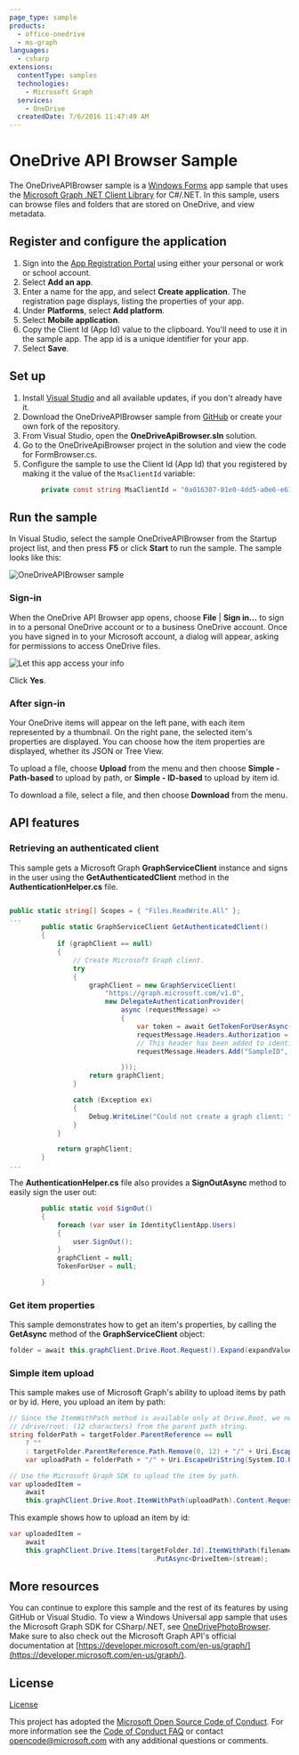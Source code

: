 ```yaml
---
page_type: sample
products:
  - office-onedrive
  - ms-graph
languages:
  - csharp
extensions:
  contentType: samples
  technologies:
    - Microsoft Graph
  services:
    - OneDrive
  createdDate: 7/6/2016 11:47:49 AM
---
```


# OneDrive API Browser Sample

The OneDriveAPIBrowser sample is a [Windows Forms](<https://msdn.microsoft.com/en-us/library/dd30h2yb(v=vs.110).aspx>) app sample that uses the [Microsoft Graph .NET Client Library](https://github.com/microsoftgraph/msgraph-sdk-dotnet) for C#/.NET. In this sample, users can browse files and folders that are stored on OneDrive, and view metadata.

## Register and configure the application

1. Sign into the [App Registration Portal](https://apps.dev.microsoft.com/) using either your personal or work or school account.
2. Select **Add an app**.
3. Enter a name for the app, and select **Create application**. The registration page displays, listing the properties of your app.
4. Under **Platforms**, select **Add platform**.
5. Select **Mobile application**.
6. Copy the Client Id (App Id) value to the clipboard. You'll need to use it in the sample app. The app id is a unique identifier for your app.
7. Select **Save**.

## Set up

1. Install [Visual Studio](https://www.visualstudio.com/downloads/download-visual-studio-vs) and all available updates, if you don't already have it.
2. Download the OneDriveAPIBrowser sample from [GitHub](https://github.com/OneDrive/onedrive-sample-apibrowser-dotnet) or create your own fork of the repository.
3. From Visual Studio, open the **OneDriveApiBrowser.sln** solution.
4. Go to the OneDriveApiBrowser project in the solution and view the code for FormBrowser.cs.
5. Configure the sample to use the Client Id (App Id) that you registered by making it the value of the `MsaClientId` variable:

```csharp
        private const string MsaClientId = "0a016307-81e0-4dd5-a0e6-e61c34c70514";
```

## Run the sample

In Visual Studio, select the sample OneDriveAPIBrowser from the Startup project list, and then press **F5** or click **Start** to run the sample. The sample looks like this:

![OneDriveAPIBrowser sample](OneDriveApiBrowser/images/OneDriveAPIBrowser.PNG)

### Sign-in

When the OneDrive API Browser app opens, choose **File** | **Sign in...** to sign in to a personal OneDrive account or to a business OneDrive account. Once you have signed in to your Microsoft account, a dialog will appear, asking for permissions to access OneDrive files.

![Let this app access your info](OneDriveApiBrowser/images/Permissions.PNG)

Click **Yes**.

### After sign-in

Your OneDrive items will appear on the left pane, with each item represented by a thumbnail. On the right pane, the selected item's properties are displayed. You can choose how the item properties are displayed, whether its JSON or Tree View.

To upload a file, choose **Upload** from the menu and then choose **Simple - Path-based** to upload by path, or **Simple - ID-based** to upload by item id.

To download a file, select a file, and then choose **Download** from the menu.

## API features

### Retrieving an authenticated client

This sample gets a Microsoft Graph **GraphServiceClient** instance and signs in the user using the **GetAuthenticatedClient** method in the **AuthenticationHelper.cs** file.

```csharp

public static string[] Scopes = { "Files.ReadWrite.All" };
...
        public static GraphServiceClient GetAuthenticatedClient()
        {
            if (graphClient == null)
            {
                // Create Microsoft Graph client.
                try
                {
                    graphClient = new GraphServiceClient(
                        "https://graph.microsoft.com/v1.0",
                        new DelegateAuthenticationProvider(
                            async (requestMessage) =>
                            {
                                var token = await GetTokenForUserAsync();
                                requestMessage.Headers.Authorization = new AuthenticationHeaderValue("bearer", token);
                                // This header has been added to identify our sample in the Microsoft Graph service.  If extracting this code for your project please remove.
                                requestMessage.Headers.Add("SampleID", "uwp-csharp-apibrowser-sample");

                            }));
                    return graphClient;
                }

                catch (Exception ex)
                {
                    Debug.WriteLine("Could not create a graph client: " + ex.Message);
                }
            }

            return graphClient;
        }
...
```

The **AuthenticationHelper.cs** file also provides a **SignOutAsync** method to easily sign the user out:

```csharp
        public static void SignOut()
        {
            foreach (var user in IdentityClientApp.Users)
            {
                user.SignOut();
            }
            graphClient = null;
            TokenForUser = null;

        }
```

### Get item properties

This sample demonstrates how to get an item's properties, by calling the **GetAsync** method of the **GraphServiceClient** object:

```csharp
folder = await this.graphClient.Drive.Root.Request().Expand(expandValue).GetAsync();
```

### Simple item upload

This sample makes use of Microsoft Graph's ability to upload items by path or by id.
Here, you upload an item by path:

```csharp
// Since the ItemWithPath method is available only at Drive.Root, we need to strip
// /drive/root: (12 characters) from the parent path string.
string folderPath = targetFolder.ParentReference == null
	? ""
	: targetFolder.ParentReference.Path.Remove(0, 12) + "/" + Uri.EscapeUriString(targetFolder.Name);
	var uploadPath = folderPath + "/" + Uri.EscapeUriString(System.IO.Path.GetFileName(filename));

// Use the Microsoft Graph SDK to upload the item by path.
var uploadedItem =
	await
	this.graphClient.Drive.Root.ItemWithPath(uploadPath).Content.Request().PutAsync<DriveItem>(stream);

```

This example shows how to upload an item by id:

```csharp
var uploadedItem =
	await
	this.graphClient.Drive.Items[targetFolder.Id].ItemWithPath(filename).Content.Request()
                                    .PutAsync<DriveItem>(stream);
```

## More resources

You can continue to explore this sample and the rest of its features by using GitHub or Visual Studio. To view a Windows Universal app sample that uses the Microsoft Graph SDK for CSharp/.NET, see [OneDrivePhotoBrowser](https://github.com/OneDrive/graph-sample-photobrowser-uwp). Make sure to also check out the Microsoft Graph API's official documentation at [https://developer.microsoft.com/en-us/graph/](https://developer.microsoft.com/en-us/graph/).

## License

[License](LICENSE.txt)

This project has adopted the [Microsoft Open Source Code of Conduct](https://opensource.microsoft.com/codeofconduct/). For more information see the [Code of Conduct FAQ](https://opensource.microsoft.com/codeofconduct/faq/) or contact [opencode@microsoft.com](mailto:opencode@microsoft.com) with any additional questions or comments.
